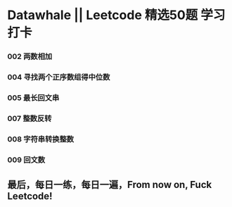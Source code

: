 # Datawhale || Leetcode 精选50题 学习打卡
### 002 两数相加
### 004 寻找两个正序数组得中位数
### 005 最长回文串
### 007 整数反转
### 008 字符串转换整数
### 009 回文数

## 最后，每日一练，每日一遍，From now on, Fuck Leetcode!
